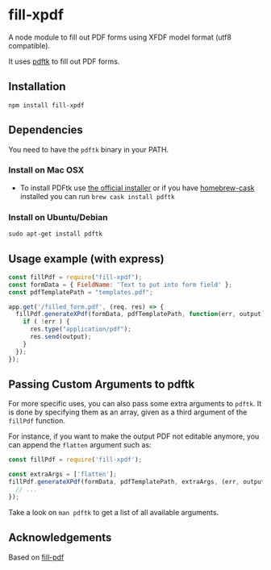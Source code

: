# fill-xpdf

<!-- [![Build Status](https://travis-ci.org/dommmel/fill-pdf.svg?branch=master)](https://travis-ci.org/dommmel/fill-pdf) -->

A node module to fill out PDF forms using XFDF model format (utf8 compatible).

It uses [pdftk](http://www.pdflabs.com/tools/pdftk-the-pdf-toolkit/) to fill out PDF forms.

## Installation
    npm install fill-xpdf

## Dependencies
You need to have the ```pdftk``` binary in your PATH.


### Install on Mac OSX

* To install PDFtk use [the official installer](http://www.pdflabs.com/tools/pdftk-server/) or if you have [homebrew-cask](https://github.com/phinze/homebrew-cask) installed you can run ```brew cask install pdftk```

### Install on Ubuntu/Debian
```sudo apt-get install pdftk```

## Usage example (with express)

```js
const fillPdf = require("fill-xpdf");
const formData = { FieldName: 'Text to put into form field' };
const pdfTemplatePath = "templates.pdf";

app.get('/filled_form.pdf', (req, res) => {
  fillPdf.generateXPdf(formData, pdfTemplatePath, function(err, output) {
    if ( !err ) {
      res.type("application/pdf");
      res.send(output);
    }
  });
});
```

## Passing Custom Arguments to pdftk

For more specific uses, you can also pass some extra arguments to `pdftk`. It is done by
specifying them as an array, given as a third argument of the `fillPdf` function.

For instance, if you want to make the output PDF not editable anymore, you can append the
`flatten` argument such as:

```js
const fillPdf = require('fill-xpdf');

const extraArgs = ['flatten'];
fillPdf.generateXPdf(formData, pdfTemplatePath, extraArgs, (err, output) => {
  // ...
});
```

Take a look on `man pdftk` to get a list of all available arguments.

## Acknowledgements

Based on [fill-pdf](https://www.npmjs.org/package/fill-pdf)
